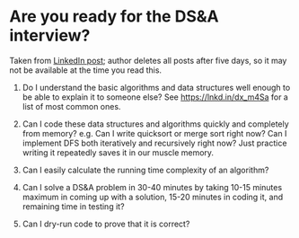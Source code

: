 # Are you ready for the DS&A interview?

Taken from [LinkedIn post](https://www.linkedin.com/posts/hasankhan_here-is-how-we-can-evaluate-ourselves-if-activity-6697548483714527232-GfU1); author deletes all posts after five days, so it may not be available at the time you read this.

1. Do I understand the basic algorithms and data structures well enough to be able to explain it to someone else? See https://lnkd.in/dx_m4Sa for a list of most common ones.

2. Can I code these data structures and algorithms quickly and completely from memory? e.g. Can I write quicksort or merge sort right now? Can I implement DFS both iteratively and recursively right now? Just practice writing it repeatedly saves it in our muscle memory.

3. Can I easily calculate the running time complexity of an algorithm?

4. Can I solve a DS&A problem in 30-40 minutes by taking 10-15 minutes maximum in coming up with a solution, 15-20 minutes in coding it, and remaining time in testing it?

5. Can I dry-run code to prove that it is correct?

